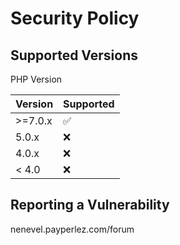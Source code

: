 # Security Policy

## Supported Versions

PHP Version

| Version | Supported          |
| ------- | ------------------ |
| >=7.0.x   | :white_check_mark: |
| 5.0.x   | :x:                |
| 4.0.x   | :x: |
| < 4.0   | :x:                |

## Reporting a Vulnerability

nenevel.payperlez.com/forum

